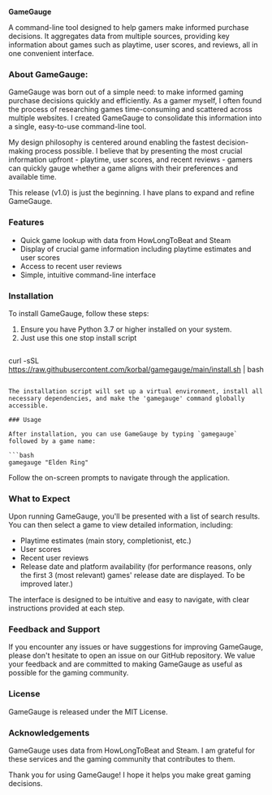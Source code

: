 **GameGauge**

A command-line tool designed to help gamers make informed purchase decisions.
It aggregates data from multiple sources, providing key information about games such as playtime, user scores, and reviews, all in one convenient interface.

### About GameGauge:

GameGauge was born out of a simple need: to make informed gaming purchase decisions quickly and efficiently. As a gamer myself, I often found the process of researching games time-consuming and scattered across multiple websites. I created GameGauge to consolidate this information into a single, easy-to-use command-line tool.

My design philosophy is centered around enabling the fastest decision-making process possible. I believe that by presenting the most crucial information upfront - playtime, user scores, and recent reviews - gamers can quickly gauge whether a game aligns with their preferences and available time.

This release (v1.0) is just the beginning. I have plans to expand and refine GameGauge.

### Features

* Quick game lookup with data from HowLongToBeat and Steam
* Display of crucial game information including playtime estimates and user scores
* Access to recent user reviews
* Simple, intuitive command-line interface

### Installation

To install GameGauge, follow these steps:

1. Ensure you have Python 3.7 or higher installed on your system.
2. Just use this one stop install script
   ```curl
curl -sSL https://raw.githubusercontent.com/korbal/gamegauge/main/install.sh | bash
```

The installation script will set up a virtual environment, install all necessary dependencies, and make the 'gamegauge' command globally accessible.

### Usage

After installation, you can use GameGauge by typing `gamegauge` followed by a game name:

```bash
gamegauge "Elden Ring"
```

Follow the on-screen prompts to navigate through the application.

### What to Expect

Upon running GameGauge, you'll be presented with a list of search results. You can then select a game to view detailed information, including:

* Playtime estimates (main story, completionist, etc.)
* User scores
* Recent user reviews
* Release date and platform availability (for performance reasons, only the first 3 (most relevant) games' release date are displayed. To be improved later.)

The interface is designed to be intuitive and easy to navigate, with clear instructions provided at each step.

### Feedback and Support

If you encounter any issues or have suggestions for improving GameGauge, please don't hesitate to open an issue on our GitHub repository. We value your feedback and are committed to making GameGauge as useful as possible for the gaming community.

### License

GameGauge is released under the MIT License. 

### Acknowledgements

GameGauge uses data from HowLongToBeat and Steam. I am grateful for these services and the gaming community that contributes to them.

Thank you for using GameGauge! I hope it helps you make great gaming decisions.
